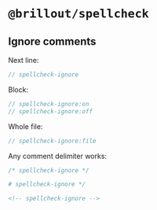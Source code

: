 # `@brillout/spellcheck`

## Ignore comments

Next line:

```js
// spellcheck-ignore
```

Block:

```js
// spellcheck-ignore:on
// spellcheck-ignore:off
```

Whole file:

```js
// spellcheck-ignore:file
```

Any comment delimiter works:

```js
/* spellcheck-ignore */
```
```yaml
# spellcheck-ignore */
```
```html
<!-- spellcheck-ignore -->
```
